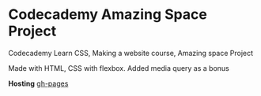 # Codecademy Amazing Space Project

Codecademy Learn CSS, Making a website course, Amazing space Project

Made with HTML, CSS with flexbox. Added media query as a bonus

**Hosting** [gh-pages](https://oculzac.github.io/ca-learncss-amaspa-proj/)
